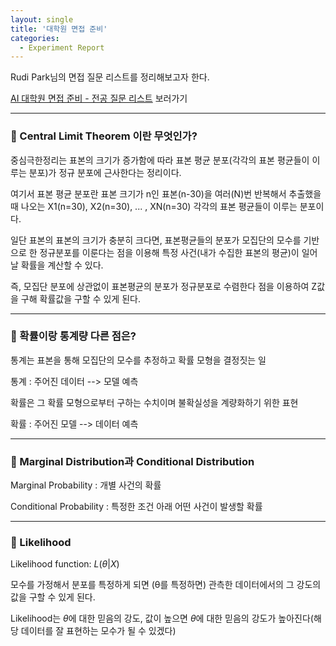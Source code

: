 ```yaml
---
layout: single
title: '대학원 면접 준비'
categories:
  - Experiment Report
---
```


Rudi Park님의 면접 질문 리스트를 정리해보고자 한다.

[AI 대학원 면접 준비 - 전공 질문 리스트](https://jrc-park.tistory.com/259) 보러가기

---
### 🧐 Central Limit Theorem 이란 무엇인가? 

중심극한정리는 표본의 크기가 증가함에 따라 표본 평균 분포(각각의 표본 평균들이 이루는 분포)가 정규 분포에 근사한다는 정리이다.

여기서 표본 평균 분포란  표본 크기가 n인 표본(n-30)을 여러(N)번 반복해서 추출했을 때 나오는 X1(n=30), X2(n=30), ... , XN(n=30) 각각의 표본 평균들이 이루는 분포이다.

일단 표본의 표본의 크기가 충분히 크다면, 표본평균들의 분포가 모집단의 모수를 기반으로 한 정규분포를 이룬다는 점을 이용해 특정 사건(내가 수집한 표본의 평균)이 일어날 확률을 계산할 수 있다.

즉, 모집단 분포에 상관없이 표본평균의 분포가 정규분포로 수렴한다 점을 이용하여 Z값을 구해 확률값을 구할 수 있게 된다.

---

### 🧐 확률이랑 통계량 다른 점은?

통계는 표본을 통해 모집단의 모수를 추정하고 확률 모형을 결정짓는 일

통계 : 주어진 데이터 --> 모델 예측

확률은 그 확률 모형으로부터 구하는 수치이며 불확실성을 계량화하기 위한 표현

확률 : 주어진 모델 --> 데이터 예측

---

### 🧐 Marginal Distribution과 Conditional Distribution

Marginal Probability : 개별 사건의 확률

Conditional Probability : 특정한 조건 아래 어떤 사건이 발생할 확률

---

### 🧐 Likelihood

Likelihood function: $L(\theta|X)$

모수를 가정해서 분포를 특정하게 되면 (θ를 특정하면) 관측한 데이터에서의 그 강도의 값을 구할 수 있게 된다.

Likelihood는 $\theta$에 대한 믿음의 강도, 값이 높으면 $\theta$에 대한 믿음의 강도가 높아진다(해당 데이터를 잘 표현하는 모수가 될 수 있겠다)